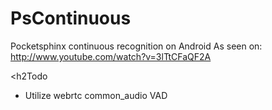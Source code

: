 PsContinuous
============


Pocketsphinx continuous recognition on Android
As seen on: http://www.youtube.com/watch?v=3lTtCFaQF2A


<h2Todo</h2>
- Utilize webrtc common_audio VAD 
